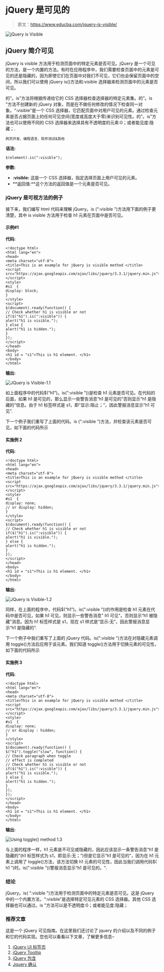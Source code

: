 # jQuery 是可见的

> 原文：<https://www.educba.com/jquery-is-visible/>

![jQuery is Visible](img/4c7bfd251137ca8c79307b4ef75236ed.png)



## jQuery 简介可见

jQuery is visible 方法用于检测页面中的特定元素是否可见。jQuery 是一个可见的方法，是一个内置的方法。有时在应用程序中，我们需要检查页面中的元素是可见的还是隐藏的，因为即使它们在页面中对我们不可见，它们也会保留页面中的空间，所以我们可以使用 jQuery is()方法和:visible 选择器来检测页面中的元素是否可见。

的”。is”方法将根据传递给它的 CSS 选择器检查选择器的特定元素集。的”。is "方法不创建新的 jQuery 对象，而是在不做任何修改的情况下检查同一对象。“:visible”是一个 CSS 选择器，它匹配页面中对用户可见的元素。通过检查元素是否占据页面上的任何可见空间(宽度或高度大于零)来识别可见性。的”。is”方法也可以使用不同的 CSS 选择器来选择具有不透明度的元素:0；或者能见度:隐藏；.

<small>网页开发、编程语言、软件测试&其他</small>

**语法:**

```
$(element).is(":visible");
```

**参数:**

*   **:visible:** 这是一个 CSS 选择器，指定选择页面上用户可见的元素。
*   **返回值:**这个方法的返回值是一个元素是否可见。

### jQuery 是可视方法的例子

接下来，我们编写 html 代码来理解 jQuery。is (":visible ")方法用下面的例子更清楚，其中 is visible 方法用于检查 h1 元素在页面中是否可见。

#### 示例#1

**代码:**

```
<!doctype html>
<html lang="en">
<head>
<meta charset="utf-8">
<title>This is an example for jQuery is visible method </title>
<script
src="https://ajax.googleapis.com/ajax/libs/jquery/3.3.1/jquery.min.js">
</script>
<style>
#s1  {
display: block;
}
</style>
<script>
$(document).ready(function() {
// Check whether h1 is visible or not
if($("h1").is(":visible")) {
alert("h1 is visible.");
} else {
alert("h1 is hidden.");
}
});
</script>
</head>
<body>
<h1 id = "s1">This is h1 element. </h1>
</body>
</html>
```

**输出:**

![JQuery is Visible-1.1](img/681dc30f93e92569f01287be9487d6a0.png)



如上面程序中的代码$(“h1”)。is(":visible "))是检查 h1 元素是否可见。在代码的后面，如果 h1 是可见的，那么显示一些警告消息“h1 是可见的”否则显示“h1 是隐藏的”信息。由于 h1 标签样式是 s1，即“显示:阻止；”，因此警报消息显示“h1 可见”.

下一个例子我们重写了上面的代码。is (":visible ")方法，并检查该元素是否可见，如下面的代码所示

#### 实施例 2

**代码:**

```
<!doctype html>
<html lang="en">
<head>
<meta charset="utf-8">
<title>This is an example for jQuery is visible method </title>
<script
src="https://ajax.googleapis.com/ajax/libs/jquery/3.3.1/jquery.min.js">
</script>
<style>
#s1  {
display: none;
// or display: hidden;
}
</style>
<script>
$(document).ready(function() {
// Check whether h1 is visible or not
if($("h1").is(":visible")) {
alert("h1 is visible.");
} else {
alert("h1 is hidden.");
}
});
</script>
</head>
<body>
<h1 id = "s1">This is h1 element. </h1>
</body>
</html>
```

**输出:**

![JQuery is Visible-1.2](img/2903e948491c6a0d7cc7dcac3fff966d.png)



同样，在上面的程序中，代码$(“h1”)。is(":visible "))的作用是检查 h1 元素在代码中是否可见，如果 h1 可见，则显示一些警告消息" h1 可见"。否则显示“h1 被隐藏”消息。因为 h1 标签样式是 s1，现在 s1 样式是“显示:无”，因此警报消息显示“h1 是隐藏的”.

下一个例子中我们重写了上面的 jQuery 代码。is(":visible ")方法在对隐藏元素调用 toggle()方法后应用于该元素。我们知道 toggle()方法用于切换元素的可见性，如下面的代码所示

#### 实施例 3

**代码:**

```
<!doctype html>
<html lang="en">
<head>
<meta charset="utf-8">
<title>This is an example for jQuery is visible method </title>
<script
src="https://ajax.googleapis.com/ajax/libs/jquery/3.3.1/jquery.min.js">
</script>
<style>
#s1  {
display: none;
// or display : hidden;
}
</style>
<script>
$(document).ready(function() {
$("h1").toggle("slow", function() {
// Check paragraph when toggle
// effect is completed
// Check whether h1 is visible or not
if($("h1").is(":visible")) {
alert("h1 is visible.");
} else {
alert("h1 is hidden.");
}
});
});
</script>
</head>
<body>
<h1 id = "s1">This is h1 element. </h1>
</body>
</html>
```

**输出:**

![Using toggle() method 1.3](img/d5acc690caa0d34bf6c202fcaa2896e3.png)



与上面的程序一样，h1 元素是不可见或隐藏的，因此应该显示一条警告消息“h1 是隐藏的”(h1 标签样式为 s1，即显示:无；”)但是它显示“h1 是可见的”，因为在 h1 元素上调用了 toggle()方法，该方法切换 h1 元素的可见性，因此当我们调用代码$( h1 ”)时。is(":visible "))警报消息显示“h1 是可见的。".

### 结论

jQuery。is( ":visible ")方法用于检测页面中的特定元素是否可见。这是 jQuery 中的一个内置方法，“:visible”是选择特定可见元素的 CSS 选择器。其他 CSS 选择器也可以通过。is "方法可以是不透明度:0；或者能见度:隐藏；

### 推荐文章

这是一个 jQuery 可见指南。在这里我们还讨论了 jquery 的介绍以及不同的例子和它的代码实现。您也可以看看以下文章，了解更多信息–

1.  [jQuery UI 标签页](https://www.educba.com/jquery-ui-tabs/)
2.  [jQuery Tooltip](https://www.educba.com/jquery-tooltip/)
3.  [jQuery 包含](https://www.educba.com/jquery-contains/)
4.  [Jquery 确认](https://www.educba.com/jquery-confirm/)





